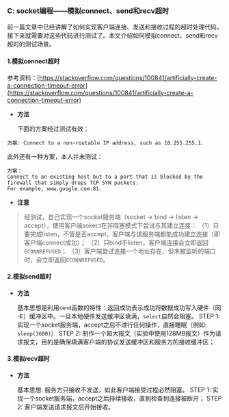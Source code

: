 ### C: socket编程——模拟connect、send和recv超时

前一篇文章中已经讲解了如何实现客户端连接、发送和接收过程的超时处理代码，接下来就需要对这些代码进行测试了。本文介绍如何模拟connect、send和recv超时的测试场景。

#### 1.模拟connect超时

参考资料：[https://stackoverflow.com/questions/100841/artificially-create-a-connection-timeout-error](https://stackoverflow.com/questions/100841/artificially-create-a-connection-timeout-error)

* **方法**

  下面的方案经过测试有效：
```
方案: Connect to a non-routable IP address, such as 10.255.255.1.
```
此外还有一种方案，本人并未测试：
```
方案：
Connect to an existing host but to a port that is blocked by the firewall that simply drops TCP SYN packets.
For example, www.google.com:81.
```

* **注意**

> 经测试，自己实现一个socket服务端（socket -> bind -> listen -> accept），使用客户端sokect在非阻塞模式下尝试与其建立连接：
（1）只要完成listen，不管是否accept，客户端与该服务端都能成功建立连接（即客户端connect成功）；
（2）只bind不listen，客户端连接会立即返回`ECONNREFUSED`；
（3）客户端尝试连接一个地址存在、但未被监听的端口时，会立即返回`ECONNREFUSED`。


#### 2.模拟send超时

* **方法**

  基本思想是利用`send`函数的特性：返回成功表示成功将数据成功写入硬件（网卡）缓冲区中。一旦本地硬件发送缓冲区填满，`select`自然会阻塞。
  STEP 1: 实现一个socket服务端，accept之后不进行任何操作，直接睡眠（例如: `sleep(3600)`）
  STEP 2: 制作一个超大报文（实验中使用128MB报文）作为请求报文，目的是确保填满客户端的协议发送缓冲区和服务方的接收缓冲区；
  
#### 3.模拟recv超时

* **方法**

  基本思想: 服务方只接收不发送，如此客户端接受过程必然阻塞。
STEP 1: 实现一个socket服务端，accept之后持续接收，直到检查到连接被断开；
STEP 2: 客户端发送请求报文后开始接收。
